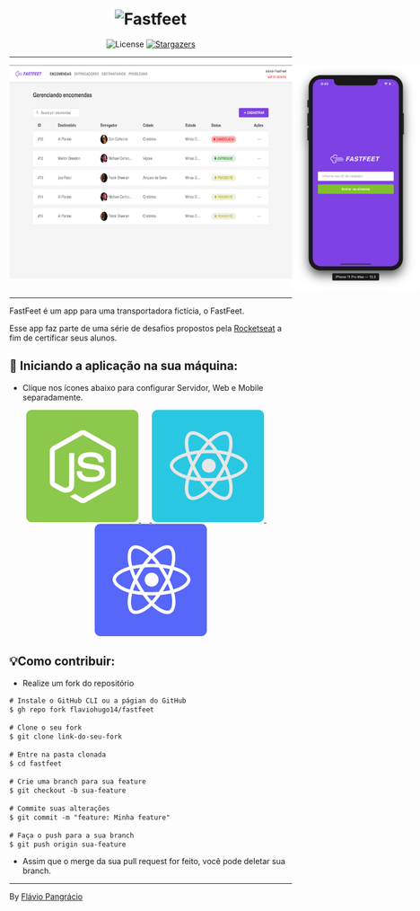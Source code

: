 <h1 align="center">
  <img alt="Fastfeet" title="Fastfeet" src=".github/logo.png" width="300px" />
</h1>

<p align="center">
  <img alt="License" src="https://img.shields.io/badge/license-MIT-%2304D361">

  <a href="https://github.com/flaviohugo14/fastfeet/stargazers">
    <img alt="Stargazers" src="https://img.shields.io/github/stars/flaviohugo14/fastfeet?style=social">
  </a>
</p>

---

<div style="display: flex; flex-direction: row; justify-content: space-between">
<img alt="Encomendas" src=".github/deliveries.png" style="max-height: 380px" width="auto" height="auto"/>
<img alt="Login iPhone" src=".github/loginIOS.png" height="400px">
</div>

---
FastFeet é um app para uma transportadora fictícia, o FastFeet.

Esse app faz parte de uma série de desafios propostos pela [Rocketseat](https://rocketseat.com.br) a fim de certificar seus alunos.

## 🚀 Iniciando a aplicação na sua máquina:
- Clique nos ícones abaixo para configurar Servidor, Web e Mobile separadamente.

<p align="center">
<a href="server/">
  <img src=".github/nodejs.svg" alt="backend" />
</a>&nbsp;&nbsp;&nbsp;&nbsp;<a href="server/">
<img src=".github/reactjs.svg" alt="web"/>
</a>&nbsp;&nbsp;&nbsp;&nbsp;<a href="server/">
<img src=".github/reactnative.svg" alt="mobile"/>
</a>

</p>

## 💡Como contribuir:
- Realize um fork do repositório

```
# Instale o GitHub CLI ou a págian do GitHub
$ gh repo fork flaviohugo14/fastfeet

# Clone o seu fork
$ git clone link-do-seu-fork

# Entre na pasta clonada
$ cd fastfeet

# Crie uma branch para sua feature
$ git checkout -b sua-feature

# Commite suas alterações
$ git commit -m "feature: Minha feature"

# Faça o push para a sua branch
$ git push origin sua-feature

```

- Assim que o merge da sua pull request for feito, você pode deletar sua branch.

---
By [Flávio Pangrácio](https://www.linkedin.com/in/flaviopangracio/)
